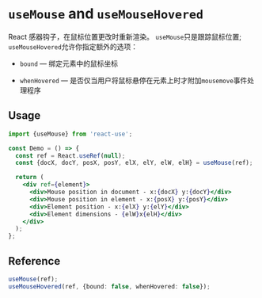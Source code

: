 # `useMouse` and `useMouseHovered`

React 感器钩子，在鼠标位置更改时重新渲染。 `useMouse`只是跟踪鼠标位置; `useMouseHovered`允许你指定额外的选项：

- `bound` &mdash; 绑定元素中的鼠标坐标

- `whenHovered` &mdash; 是否仅当用户将鼠标悬停在元素上时才附加`mousemove`事件处理程序

## Usage

```jsx
import {useMouse} from 'react-use';

const Demo = () => {
  const ref = React.useRef(null);
  const {docX, docY, posX, posY, elX, elY, elW, elH} = useMouse(ref);

  return (
    <div ref={element}>
      <div>Mouse position in document - x:{docX} y:{docY}</div>
      <div>Mouse position in element - x:{posX} y:{posY}</div>
      <div>Element position - x:{elX} y:{elY}</div>
      <div>Element dimensions - {elW}x{elH}</div>
    </div>
  );
};
```

## Reference

```ts
useMouse(ref);
useMouseHovered(ref, {bound: false, whenHovered: false});
```
